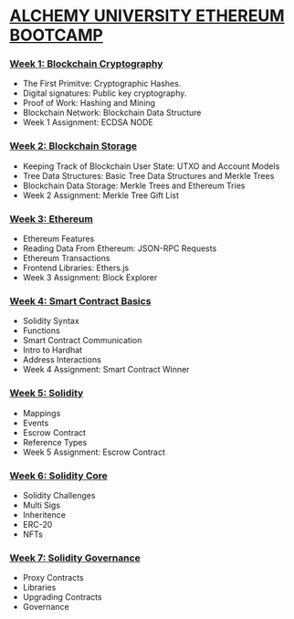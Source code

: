 # [ALCHEMY UNIVERSITY ETHEREUM BOOTCAMP](https://university.alchemy.com/)

### [Week 1: Blockchain Cryptography](https://github.com/robinpunn/alchemy-university-ethereum-bootcamp/tree/main/week1)
+ The First Primitve: Cryptographic Hashes.
+ Digital signatures: Public key cryptography.
+ Proof of Work: Hashing and Mining
+ Blockchain Network: Blockchain Data Structure
+ Week 1 Assignment: ECDSA NODE

### [Week 2: Blockchain Storage](https://github.com/robinpunn/alchemy-university-ethereum-bootcamp/tree/main/week2#blockchain-data-storage)
+ Keeping Track of Blockchain User State: UTXO and Account Models
+ Tree Data Structures: Basic Tree Data Structures and Merkle Trees
+ Blockchain Data Storage: Merkle Trees and Ethereum Tries
+ Week 2 Assignment: Merkle Tree Gift List

### [Week 3: Ethereum](https://github.com/robinpunn/alchemy-university-ethereum-bootcamp/tree/main/week3)
+ Ethereum Features
+ Reading Data From Ethereum: JSON-RPC Requests
+ Ethereum Transactions
+ Frontend Libraries: Ethers.js
+ Week 3 Assignment: Block Explorer

### [Week 4: Smart Contract Basics](https://github.com/robinpunn/alchemy-university-ethereum-bootcamp/tree/main/week4)
+ Solidity Syntax
+ Functions
+ Smart Contract Communication
+ Intro to Hardhat
+ Address Interactions
+ Week 4 Assignment: Smart Contract Winner

### [Week 5: Solidity](https://github.com/robinpunn/alchemy-university-ethereum-bootcamp/tree/main/week5)
+ Mappings
+ Events
+ Escrow Contract
+ Reference Types
+ Week 5 Assignment: Escrow Contract

### [Week 6: Solidity Core](https://github.com/robinpunn/alchemy-university-ethereum-bootcamp/tree/main/week6)
+ Solidity Challenges
+ Multi Sigs
+ Inheritence
+ ERC-20
+ NFTs

### [Week 7: Solidity Governance](https://github.com/robinpunn/alchemy-university-ethereum-bootcamp/tree/main/week7)
+ Proxy Contracts
+ Libraries
+ Upgrading Contracts
+ Governance